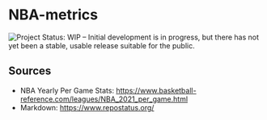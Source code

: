 # NBA-metrics

![Project Status: WIP – Initial development is in progress, but there has not yet been a stable, usable release suitable for the public.](https://www.repostatus.org/badges/latest/wip.svg)

## Sources
- NBA Yearly Per Game Stats: https://www.basketball-reference.com/leagues/NBA_2021_per_game.html
- Markdown: https://www.repostatus.org/
